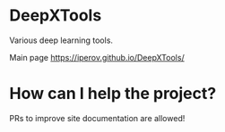 # DeepXTools

Various deep learning tools.

Main page <a href="https://iperov.github.io/DeepXTools/">https://iperov.github.io/DeepXTools/</a>

# How can I help the project?

PRs to improve site documentation are allowed!



